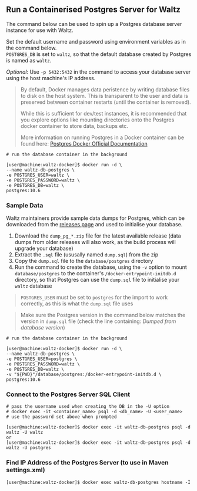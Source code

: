 ## Run a Containerised Postgres Server for Waltz 

The command below can be used to spin up a Postgres database server instance for use with Waltz.  

Set the default username and password using environment variables as in the command below.  
`POSTGRES_DB` is set to `waltz`, so that the default database created by Postgres is named as `waltz`.

_Optional_: Use `-p 5432:5432` in the command to access your database server using the host machine's IP address.

> By default, Docker manages data peristence by writing database files to disk on the host system. This is transparent to the user and data is preserved between container restarts (until the container is removed).  
>
> While this is sufficient for dev/test instances, it is recommended that you explore options like mounting directories onto the Postgres docker container to store data, backups etc.
>
> More information on running Postgres in a Docker container can be found here: [Postgres Docker Official Documentation](https://hub.docker.com/_/postgres)

```console
# run the database container in the background

[user@machine:waltz-docker]$ docker run -d \
--name waltz-db-postgres \
-e POSTGRES_USER=waltz \
-e POSTGRES_PASSWORD=waltz \
-e POSTGRES_DB=waltz \
postgres:10.6
```

### Sample Data
Waltz maintainers provide sample data dumps for Postgres, which can be downloaded from the [releases page](https://github.com/finos/waltz/releases) and used to initialise your database.

1. Download the `dump_pg_*.zip` file for the latest available release (data dumps from older releases will also work, as the build process will upgrade your database)
2. Extract the `.sql` file (ususally named `dump.sql`) from the zip
3. Copy the `dump.sql` file to the `database/postgres` directory
4. Run the command to create the database, using the `-v` option to mount `database/postgres` to the container's `/docker-entrypoint-initdb.d` directory, so that Postgres can use the `dump.sql` file to initialise your `waltz` database

> `POSTGRES_USER` must be set to `postgres` for the import to work correctly, as this is what the `dump.sql` file uses

> Make sure the Postgres version in the command below matches the version in `dump.sql` file (check the line containing: _Dumped from database version_)

```console
# run the database container in the background

[user@machine:waltz-docker]$ docker run -d \
--name waltz-db-postgres \
-e POSTGRES_USER=postgres \
-e POSTGRES_PASSWORD=waltz \
-e POSTGRES_DB=waltz \
-v "${PWD}"/database/postgres:/docker-entrypoint-initdb.d \
postgres:10.6
```

### Connect to the Postgres Server SQL Client
```console
# pass the username used when creating the DB in the -U option
# docker exec -it <container_name> psql -d <db_name> -U <user_name>
# use the password set above when prompted

[user@machine:waltz-docker]$ docker exec -it waltz-db-postgres psql -d waltz -U waltz
or
[user@machine:waltz-docker]$ docker exec -it waltz-db-postgres psql -d waltz -U postgres
```

### Find IP Address of the Postgres Server (to use in Maven settings.xml)
```console
[user@machine:waltz-docker]$ docker exec waltz-db-postgres hostname -I
```